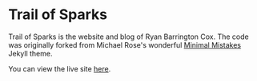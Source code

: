 # Trail of Sparks

Trail of Sparks is the website and blog of Ryan Barrington Cox.  The code was originally forked from Michael Rose's wonderful [Minimal Mistakes](http://mmistakes.github.io/minimal-mistakes) Jekyll theme.

You can view the live site [here](http://trailofsparks.org/).